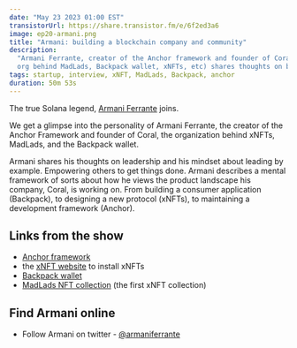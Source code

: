 ```yaml
---
date: "May 23 2023 01:00 EST"
transistorUrl: https://share.transistor.fm/e/6f2ed3a6
image: ep20-armani.png
title: "Armani: building a blockchain company and community"
description:
  "Armani Ferrante, creator of the Anchor framework and founder of Coral (the
  org behind MadLads, Backpack wallet, xNFTs, etc) shares thoughts on building."
tags: startup, interview, xNFT, MadLads, Backpack, anchor
duration: 50m 53s
---
```


The true Solana legend, [Armani Ferrante](https://twitter.com/armaniferrante)
joins.

We get a glimpse into the personality of Armani Ferrante, the creator of the
Anchor Framework and founder of Coral, the organization behind xNFTs, MadLads,
and the Backpack wallet.

Armani shares his thoughts on leadership and his mindset about leading by
example. Empowering others to get things done. Armani describes a mental
framework of sorts about how he views the product landscape his company, Coral,
is working on. From building a consumer application (Backpack), to designing a
new protocol (xNFTs), to maintaining a development framework (Anchor).

## Links from the show

- [Anchor framework](https://www.anchor-lang.com/)
- the [xNFT website](https://www.xnft.gg/) to install xNFTs
- [Backpack wallet](https://backpack.app/)
- [MadLads NFT collection](https://www.madlads.com/) (the first xNFT collection)

## Find Armani online

- Follow Armani on twitter -
  [@armaniferrante](https://twitter.com/armaniferrante)
